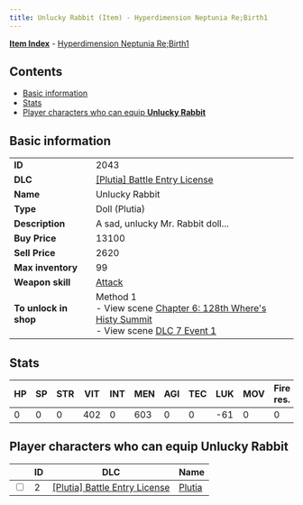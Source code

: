```yaml
---
title: Unlucky Rabbit (Item) - Hyperdimension Neptunia Re;Birth1
---
```


[**Item Index**](/neptunia/rb1/item/index.html) - [Hyperdimension Neptunia Re;Birth1](/neptunia/rb1)

## Contents

- [Basic information](#basic-information)
- [Stats](#stats)
- [Player characters who can equip **Unlucky Rabbit**](#player-characters-who-can-equip-unlucky-rabbit)
## Basic information

|   |   |
| -- | -- |
| **ID** | 2043 |
| **DLC** | [[Plutia] Battle Entry License](/neptunia/rb1/dlc/7-plutia.html) |
| **Name** | Unlucky Rabbit |
| **Type** | Doll (Plutia) |
| **Description** | A sad, unlucky Mr. Rabbit doll... |
| **Buy Price** | 13100 |
| **Sell Price** | 2620 |
| **Max inventory** | 99 |
| **Weapon skill** | [Attack](/neptunia/rb1/skill/7-201-attack.html) |
| **To unlock in shop** | Method 1<br />- View scene [Chapter 6: 128th Where's Histy Summit](/neptunia/rb1/scene/1-601-chapter-6-128th-wheres-histy-summit.html)<br />- View scene [DLC 7 Event 1](/neptunia/rb1/scene/7-5010-dlc-7-event-1.html) |


## Stats

| HP | SP | STR | VIT | INT | MEN | AGI | TEC | LUK | MOV | Fire res. | Ice res. | Wind res. | Lightning res. |
| -- | -- | --- | --- | --- | --- | --- | --- | --- | --- | --------- | -------- | --------- | -------------- |
| 0 | 0 | 0 | 402 | 0 | 603 | 0 | 0 | -61 | 0 | 0 | 0 | 0 | 0 |


## Player characters who can equip **Unlucky Rabbit**

|    | ID | DLC | Name |
| -- | -- | --- | ---- |
| <input type="checkbox" id="rb1-player-7-2" class="trackbox" /> | 2 | [[Plutia] Battle Entry License](/neptunia/rb1/dlc/7-plutia.html) | [Plutia](/neptunia/rb1/player/7-2-plutia.html) |
